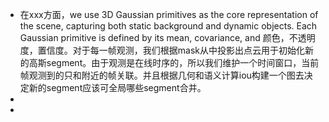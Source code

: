 - 在xxx方面，we use 3D Gaussian primitives as the core representation of the scene, capturing both static background and dynamic objects. Each Gaussian primitive is defined by its mean, covariance, and 颜色，不透明度，置信度。对于每一帧观测，我们根据mask从中投影出点云用于初始化新的高斯segment。由于观测是在线时序的，所以我们维护一个时间窗口，当前帧观测到的只和附近的帧关联。并且根据几何和语义计算iou构建一个图去决定新的segment应该可全局哪些segment合并。
-
-